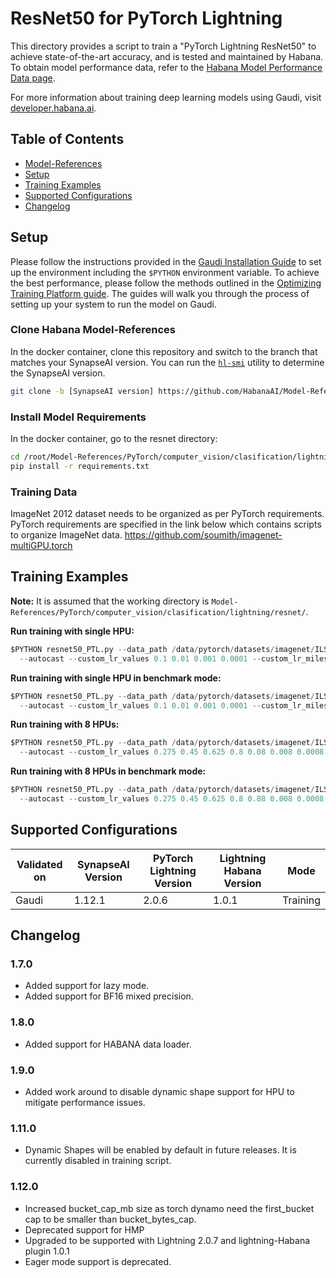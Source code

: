 # ResNet50 for PyTorch Lightning  

This directory provides a script to train a "PyTorch Lightning ResNet50" to achieve state-of-the-art accuracy, and is tested and maintained by Habana. To obtain model performance data, refer to the
[Habana Model Performance Data page](https://developer.habana.ai/resources/habana-training-models/#performance).

For more information about training deep learning models using Gaudi, visit [developer.habana.ai](https://developer.habana.ai/resources/).

## Table of Contents
  * [Model-References](../../../../../README.md)
  * [Setup](#setup)
  * [Training Examples ](#training-examples)
  * [Supported Configurations](#supported-configurations)
  * [Changelog](#changelog)

## Setup
Please follow the instructions provided in the [Gaudi Installation Guide](https://docs.habana.ai/en/latest/Installation_Guide/index.html) 
to set up the environment including the `$PYTHON` environment variable. To achieve the best performance, please follow the methods outlined in the [Optimizing Training Platform guide](https://docs.habana.ai/en/latest/PyTorch/Model_Optimization_PyTorch/Optimization_in_Training_Platform.html).
The guides will walk you through the process of setting up your system to run the model on Gaudi.  

### Clone Habana Model-References
In the docker container, clone this repository and switch to the branch that
matches your SynapseAI version. You can run the
[`hl-smi`](https://docs.habana.ai/en/latest/Management_and_Monitoring/System_Management_Tools_Guide/System_Management_Tools.html#hl-smi-utility-options)
utility to determine the SynapseAI version.
```bash
git clone -b [SynapseAI version] https://github.com/HabanaAI/Model-References
```
### Install Model Requirements
In the docker container, go to the resnet directory:
```bash
cd /root/Model-References/PyTorch/computer_vision/clasification/lightning/resnet/
pip install -r requirements.txt
```

### Training Data

ImageNet 2012 dataset needs to be organized as per PyTorch requirements. PyTorch requirements are specified in the link below which contains scripts to organize ImageNet data.
https://github.com/soumith/imagenet-multiGPU.torch

## Training Examples

**Note:** It is assumed that the working directory is `Model-References/PyTorch/computer_vision/clasification/lightning/resnet/`.

**Run training with single HPU:**
  ```python
  $PYTHON resnet50_PTL.py --data_path /data/pytorch/datasets/imagenet/ILSVRC2012/ --epochs 4 --print_freq 1 --max_train_batches 200 --hpu 1 \
    --autocast --custom_lr_values 0.1 0.01 0.001 0.0001 --custom_lr_milestones 0 30 60 80 
  ```
**Run training with single HPU in benchmark mode:**
  ```python
  $PYTHON resnet50_PTL.py --data_path /data/pytorch/datasets/imagenet/ILSVRC2012/ --epochs 4 --benchmark --max_train_batches 200 --hpu 1 \
    --autocast --custom_lr_values 0.1 0.01 0.001 0.0001 --custom_lr_milestones 0 30 60 80 
  ```
**Run training with 8 HPUs:**
  ```python
  $PYTHON resnet50_PTL.py --data_path /data/pytorch/datasets/imagenet/ILSVRC2012/ --epochs 4 --print_freq 1 --max_train_batches 200 --hpu 8 \
    --autocast --custom_lr_values 0.275 0.45 0.625 0.8 0.08 0.008 0.0008 --custom_lr_milestones 1 2 3 4 30 60 80
  ```
**Run training with 8 HPUs in benchmark mode:**
  ```python
  $PYTHON resnet50_PTL.py --data_path /data/pytorch/datasets/imagenet/ILSVRC2012/ --epochs 4 --benchmark --max_train_batches 200 --hpu 8 \
    --autocast --custom_lr_values 0.275 0.45 0.625 0.8 0.08 0.008 0.0008 --custom_lr_milestones 1 2 3 4 30 60 80
  ```
## Supported Configurations

| Validated on | SynapseAI Version | PyTorch Lightning Version | Lightning Habana Version | Mode |
|-----|-----|-----|-----|-----|
| Gaudi | 1.12.1 | 2.0.6 | 1.0.1 | Training |

## Changelog
### 1.7.0
 - Added support for lazy mode.
 - Added support for BF16 mixed precision.
### 1.8.0
 - Added support for HABANA data loader.
### 1.9.0
 - Added work around to disable dynamic shape support for HPU  to mitigate performance issues.
### 1.11.0
 - Dynamic Shapes will be enabled by default in future releases. It is currently disabled in training script.
### 1.12.0
 - Increased bucket_cap_mb size as torch dynamo need the first_bucket cap to be smaller than bucket_bytes_cap.
 - Deprecated support for HMP
 - Upgraded to be supported with Lightning 2.0.7 and lightning-Habana plugin 1.0.1
 - Eager mode support is deprecated.